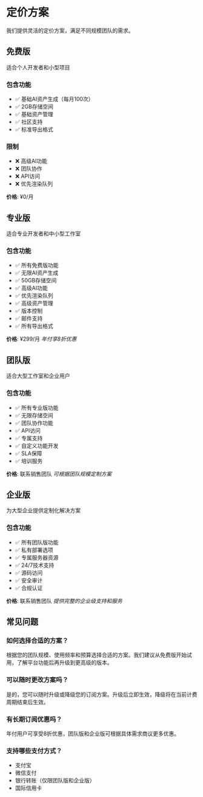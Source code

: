 # 定价方案

我们提供灵活的定价方案，满足不同规模团队的需求。

## 免费版

适合个人开发者和小型项目

### 包含功能
- ✅ 基础AI资产生成（每月100次）
- ✅ 2GB存储空间
- ✅ 基础资产管理
- ✅ 社区支持
- ✅ 标准导出格式

### 限制
- ❌ 高级AI功能
- ❌ 团队协作
- ❌ API访问
- ❌ 优先渲染队列

**价格**: ¥0/月

## 专业版

适合专业开发者和中小型工作室

### 包含功能
- ✅ 所有免费版功能
- ✅ 无限AI资产生成
- ✅ 50GB存储空间
- ✅ 高级AI功能
- ✅ 优先渲染队列
- ✅ 高级资产管理
- ✅ 版本控制
- ✅ 邮件支持
- ✅ 所有导出格式

**价格**: ¥299/月
*年付享8折优惠*

## 团队版

适合大型工作室和企业用户

### 包含功能
- ✅ 所有专业版功能
- ✅ 无限存储空间
- ✅ 团队协作功能
- ✅ API访问
- ✅ 专属支持
- ✅ 自定义功能开发
- ✅ SLA保障
- ✅ 培训服务

**价格**: 联系销售团队
*可根据团队规模定制方案*

## 企业版

为大型企业提供定制化解决方案

### 包含功能
- ✅ 所有团队版功能
- ✅ 私有部署选项
- ✅ 专属服务器资源
- ✅ 24/7技术支持
- ✅ 源码访问
- ✅ 安全审计
- ✅ 合规认证

**价格**: 联系销售团队
*提供完整的企业级支持和服务*

## 常见问题

### 如何选择合适的方案？
根据您的团队规模、使用频率和预算选择合适的方案。我们建议从免费版开始试用，了解平台功能后再升级到更高级的版本。

### 可以随时更改方案吗？
是的，您可以随时升级或降级您的订阅方案。升级后立即生效，降级将在当前计费周期结束后生效。

### 有长期订阅优惠吗？
年付用户可享受8折优惠，团队版和企业版可根据具体需求商议更多优惠。

### 支持哪些支付方式？
- 支付宝
- 微信支付
- 银行转账（仅限团队版和企业版）
- 国际信用卡 